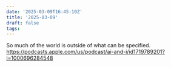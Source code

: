 ```yaml
---
date: '2025-03-09T16:45:10Z'
title: '2025-03-09'
draft: false
tags:
---
```


So much of the world is outside of what can be specified.
https://podcasts.apple.com/us/podcast/ai-and-i/id1719789201?i=1000696284548
